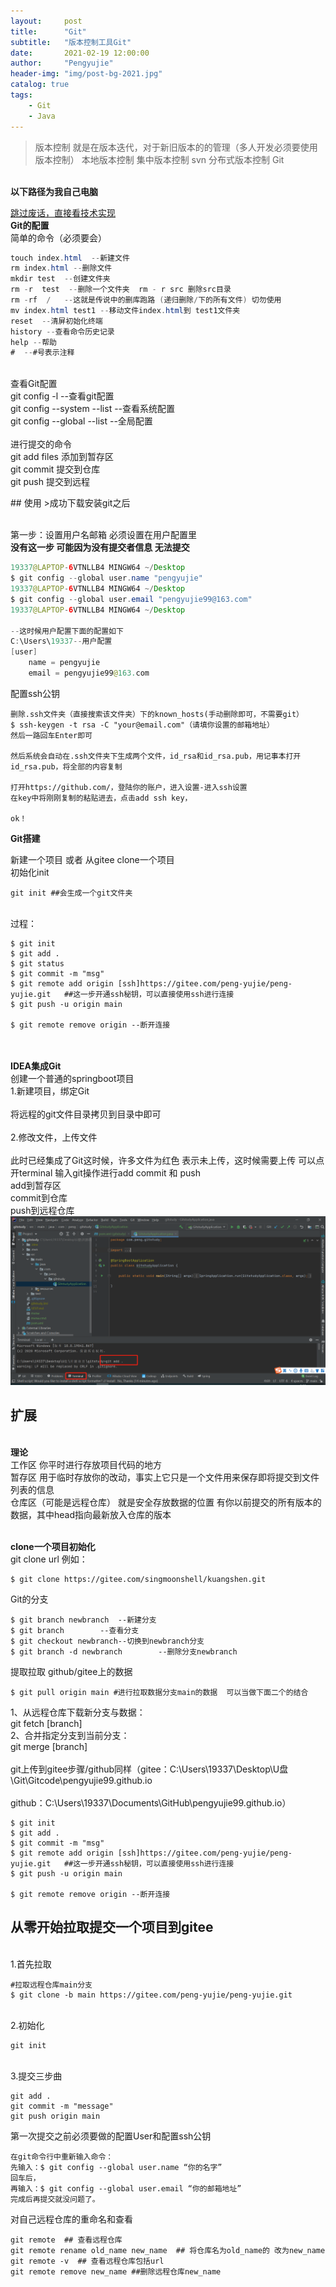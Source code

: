 ```yaml
---
layout:     post
title:      "Git"
subtitle:   "版本控制工具Git"
date:       2021-02-19 12:00:00
author:     "Pengyujie"
header-img: "img/post-bg-2021.jpg"
catalog: true
tags:
    - Git
    - Java
---
```

> 版本控制
>就是在版本迭代，对于新旧版本的的管理（多人开发必须要使用版本控制）
>本地版本控制
>集中版本控制   svn
>分布式版本控制 Git


<br><b>以下路径为我自己电脑</b>

[跳过废话，直接看技术实现 ](#build) 
<br><b>Git的配置</b>
<br>
简单的命令（必须要会）

```java
touch index.html  --新建文件
rm index.html --删除文件
mkdir test  --创建文件夹
rm -r  test  --删除一个文件夹  rm - r src 删除src目录
rm -rf  /   --这就是传说中的删库跑路 (递归删除/下的所有文件) 切勿使用
mv index.html test1 --移动文件index.html到 test1文件夹
reset  --清屏初始化终端
history --查看命令历史记录
help --帮助
#  --#号表示注释
```

<br>查看Git配置
<br>git config -l  --查看git配置
<br>git config --system --list --查看系统配置
<br>git config --global --list  --全局配置
<br>
<br>进行提交的命令
<br>git add files 添加到暂存区
<br>git commit 提交到仓库
<br>git push  提交到远程



<p id = "build"></p>
## 使用
>成功下载安装git之后

<br>第一步：设置用户名邮箱 必须设置在用户配置里
<br><b>没有这一步 可能因为没有提交者信息 无法提交</b>
```java
19337@LAPTOP-6VTNLLB4 MINGW64 ~/Desktop
$ git config --global user.name "pengyujie"
19337@LAPTOP-6VTNLLB4 MINGW64 ~/Desktop
$ git config --global user.email "pengyujie99@163.com"
19337@LAPTOP-6VTNLLB4 MINGW64 ~/Desktop

--这时候用户配置下面的配置如下
C:\Users\19337--用户配置
[user]
    name = pengyujie
    email = pengyujie99@163.com
```


配置ssh公钥

```
删除.ssh文件夹（直接搜索该文件夹）下的known_hosts(手动删除即可，不需要git）
$ ssh-keygen -t rsa -C "your@email.com"（请填你设置的邮箱地址）
然后一路回车Enter即可

然后系统会自动在.ssh文件夹下生成两个文件，id_rsa和id_rsa.pub，用记事本打开id_rsa.pub，将全部的内容复制

打开https://github.com/，登陆你的账户，进入设置-进入ssh设置
在key中将刚刚复制的粘贴进去，点击add ssh key，

ok！
```





<b>Git搭建</b>

新建一个项目 或者 从gitee clone一个项目
<br>初始化init

```shell
git init ##会生成一个git文件夹
```
<br>过程：
```shell
$ git init
$ git add .
$ git status
$ git commit -m "msg"
$ git remote add origin [ssh]https://gitee.com/peng-yujie/peng-yujie.git   ##这一步开通ssh秘钥，可以直接使用ssh进行连接
$ git push -u origin main

$ git remote remove origin --断开连接
```
<br>
<br><b>IDEA集成Git</b>
<br>创建一个普通的springboot项目
<br>1.新建项目，绑定Git
<br>
<br>将远程的git文件目录拷贝到目录中即可
<br>
<br>2.修改文件，上传文件
<br>
<br>此时已经集成了Git这时候，许多文件为红色 表示未上传，这时候需要上传 可以点开terminal 输入git操作进行add commit 和 push
<br>add到暂存区
<br>commit到仓库
<br>push到远程仓库
<br>
<img src="/img/notes/5.png" >


## 扩展

<br><b>理论</b>
<br>工作区 你平时进行存放项目代码的地方
<br>暂存区 用于临时存放你的改动，事实上它只是一个文件用来保存即将提交到文件列表的信息
<br>仓库区（可能是远程仓库） 就是安全存放数据的位置 有你以前提交的所有版本的数据，其中head指向最新放入仓库的版本

<br><b>clone一个项目初始化</b>
<br>git clone url 例如：

~~~shell
$ git clone https://gitee.com/singmoonshell/kuangshen.git
~~~

Git的分支


```shell
$ git branch newbranch  --新建分支
$ git branch        --查看分支
$ git checkout newbranch--切换到newbranch分支
$ git branch -d newbranch        --删除分支newbranch
```
提取拉取 github/gitee上的数据

~~~shell
$ git pull origin main #进行拉取数据分支main的数据  可以当做下面二个的结合
~~~

1、从远程仓库下载新分支与数据：
<br>git fetch [branch]
<br>2、合并指定分支到当前分支：
<br>git merge [branch]
<br>
<br>git上传到gitee步骤/github同样（gitee：C:\Users\19337\Desktop\U盘\Git\Gitcode\pengyujie99.github.io     
<br>github：C:\Users\19337\Documents\GitHub\pengyujie99.github.io）
<br>

```shell
$ git init
$ git add .
$ git commit -m "msg"
$ git remote add origin [ssh]https://gitee.com/peng-yujie/peng-yujie.git   ##这一步开通ssh秘钥，可以直接使用ssh进行连接
$ git push -u origin main

$ git remote remove origin --断开连接
```
## 从零开始拉取提交一个项目到gitee
<br>1.首先拉取
```shell
#拉取远程仓库main分支
$ git clone -b main https://gitee.com/peng-yujie/peng-yujie.git
```
<br>2.初始化
```shell
git init
```
<br>3.提交三步曲
```shell
git add .
git commit -m "message"
git push origin main
```



第一次提交之前必须要做的配置User和配置ssh公钥

```shell
在git命令行中重新输入命令：
先输入：$ git config --global user.name “你的名字”
回车后，
再输入：$ git config --global user.email “你的邮箱地址”
完成后再提交就没问题了。
```





对自己远程仓库的重命名和查看

~~~shell
git remote  ## 查看远程仓库
git remote rename old_name new_name  ## 将仓库名为old_name的 改为new_name
git remote -v  ## 查看远程仓库包括url
git remote remove new_name ##删除远程仓库new_name
~~~















